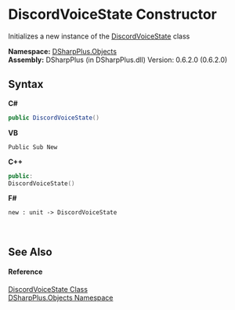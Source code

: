 # DiscordVoiceState Constructor 
 

Initializes a new instance of the <a href="4ef5688a-d017-a99b-b5ad-6ee58e2bdb5a">DiscordVoiceState</a> class

**Namespace:**&nbsp;<a href="b70db947-75ff-488f-5245-350c6ca1e522">DSharpPlus.Objects</a><br />**Assembly:**&nbsp;DSharpPlus (in DSharpPlus.dll) Version: 0.6.2.0 (0.6.2.0)

## Syntax

**C#**<br />
``` C#
public DiscordVoiceState()
```

**VB**<br />
``` VB
Public Sub New
```

**C++**<br />
``` C++
public:
DiscordVoiceState()
```

**F#**<br />
``` F#
new : unit -> DiscordVoiceState
```

<br />

## See Also


#### Reference
<a href="4ef5688a-d017-a99b-b5ad-6ee58e2bdb5a">DiscordVoiceState Class</a><br /><a href="b70db947-75ff-488f-5245-350c6ca1e522">DSharpPlus.Objects Namespace</a><br />